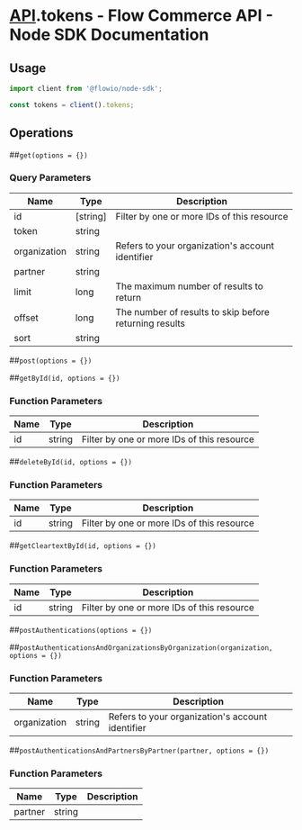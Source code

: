 # [API](README.md).tokens - Flow Commerce API - Node SDK Documentation



## Usage

```JavaScript
import client from '@flowio/node-sdk';

const tokens = client().tokens;
```

## Operations

##`get(options = {})`


### Query Parameters

| Name  | Type | Description |
| ---- | ---- | ---- |
| id | [string] | Filter by one or more IDs of this resource |
| token | string |  |
| organization | string | Refers to your organization&#x27;s account identifier |
| partner | string |  |
| limit | long | The maximum number of results to return |
| offset | long | The number of results to skip before returning results |
| sort | string |  |

##`post(options = {})`



##`getById(id, options = {})`

### Function Parameters

| Name  | Type | Description |
| ---- | ---- | ---- |
| id | string | Filter by one or more IDs of this resource |


##`deleteById(id, options = {})`

### Function Parameters

| Name  | Type | Description |
| ---- | ---- | ---- |
| id | string | Filter by one or more IDs of this resource |


##`getCleartextById(id, options = {})`

### Function Parameters

| Name  | Type | Description |
| ---- | ---- | ---- |
| id | string | Filter by one or more IDs of this resource |


##`postAuthentications(options = {})`



##`postAuthenticationsAndOrganizationsByOrganization(organization, options = {})`

### Function Parameters

| Name  | Type | Description |
| ---- | ---- | ---- |
| organization | string | Refers to your organization&#x27;s account identifier |


##`postAuthenticationsAndPartnersByPartner(partner, options = {})`

### Function Parameters

| Name  | Type | Description |
| ---- | ---- | ---- |
| partner | string |  |


